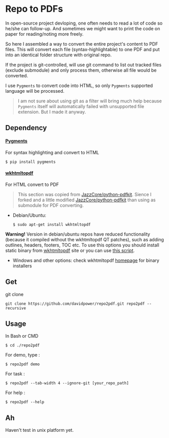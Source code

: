 Repo to PDFs
===

In open-source project devloping, one often needs to read a lot of code so he/she can follow-up.
And sometimes we might want to print the code on paper for reading/noting more freely.

So here I assembled a way to convert the entire project's content to PDF files.
This will convert each file (syntax-highlightable) to one PDF and put into an identical folder structure with original repo.

If the project is git-controlled, will use git command to list out tracked files (exclude submodule) and only process them, otherwise all file would be converted.

I use `Pygments` to convert code into HTML, so only `Pygments` supported language will be processed.
> I am not sure about using git as a filter will bring much help because `Pygments` itself will automatically failed with unsupported file extension. But I made it anyway.


## Dependency

#### [Pygments](http://pygments.org/)

For syntax highlighting and convert to HTML

```    
$ pip install pygments
```

#### [wkhtmltopdf](https://wkhtmltopdf.org/)

For HTML convert to PDF

> This section was copied from [JazzCore/python-pdfkit](https://github.com/JazzCore/python-pdfkit#installation). Sience I forked and a little modified [JazzCore/python-pdfkit](https://github.com/JazzCore/python-pdfkit) than using as submodule for PDF converting.

* Debian/Ubuntu:
    ```
    $ sudo apt-get install wkhtmltopdf
    ```
**Warning!** Version in debian/ubuntu repos have reduced functionality (because it compiled without the wkhtmltopdf QT patches), such as adding outlines, headers, footers, TOC etc. To use this options you should install static binary from [wkhtmltopdf](http://wkhtmltopdf.org/) site or you can use [this script](https://github.com/JazzCore/python-pdfkit/blob/master/travis/before-script.sh).

* Windows and other options: check wkhtmltopdf [homepage](http://wkhtmltopdf.org/) for binary installers


## Get

git clone
```
git clone https://github.com/davidpower/repo2pdf.git repo2pdf --recursive
```


## Usage

In Bash or CMD
```
$ cd ./repo2pdf
```

For demo, type :

```
$ repo2pdf demo
```

For task :

```
$ repo2pdf --tab-width 4 --ignore-git [your_repo_path]
```

For help :

```
$ repo2pdf --help
```


## Ah

Haven't test in unix platform yet.
